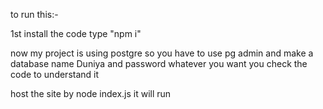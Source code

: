 to run this:-

1st install the code type "npm i"

now my project is using postgre so you have to use pg admin and make a database name Duniya and password whatever you want you check the code to understand it

host the site by node index.js 
it will run
